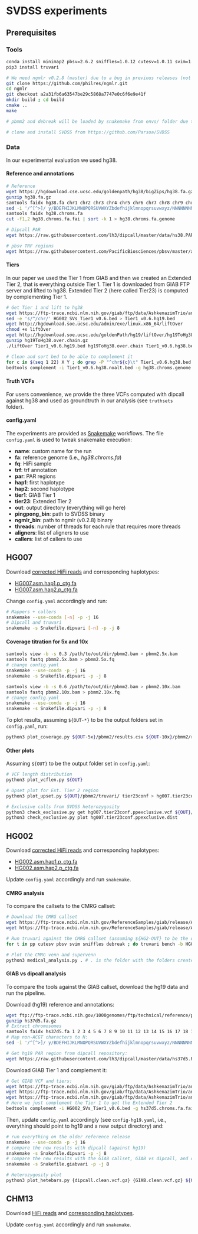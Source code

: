 # SVDSS experiments

## Prerequisites
### Tools
```bash
conda install minimap2 pbsv=2.6.2 sniffles=1.0.12 cutesv=1.0.11 svim=1.4.2 dipcall samtools bcftools pysam biopython numpy pandas seaborn
pip3 install truvari

# We need ngmlr v0.2.8 (master) due to a bug in previous releases (not yet in conda at the time of the experiments)
git clone https://github.com/philres/ngmlr.git
cd ngmlr
git checkout a2a31fb6a63547be29c5868a7747e0c6f6e9e41f
mkdir build ; cd build
cmake ..
make

# pbmm2 and debreak will be loaded by snakemake from envs/ folder due to conflicts

# clone and install SVDSS from https://github.com/Parsoa/SVDSS
```

### Data
In our experimental evaluation we used hg38.

#### Reference and annotations
```bash
# Reference
wget https://hgdownload.cse.ucsc.edu/goldenpath/hg38/bigZips/hg38.fa.gz
gunzip hg38.fa.gz
samtools faidx hg38.fa chr1 chr2 chr3 chr4 chr5 chr6 chr7 chr8 chr9 chr10 chr11 chr12 chr13 chr14 chr15 chr16 chr17 chr18 chr19 chr20 chr21 chr22 chrX chrY > hg38.chroms.fa
sed -i '/^[^>]/ y/BDEFHIJKLMNOPQRSUVWXYZbdefhijklmnopqrsuvwxyz/NNNNNNNNNNNNNNNNNNNNNNNNNNNNNNNNNNNNNNNNNNNN/' hg38.chroms.fa
samtools faidx hg38.chroms.fa
cut -f1,2 hg38.chroms.fa.fai | sort -k 1 > hg38.chroms.fa.genome

# Dipcall PAR
wget https://raw.githubusercontent.com/lh3/dipcall/master/data/hs38.PAR.bed

# pbsv TRF regions
wget https://raw.githubusercontent.com/PacificBiosciences/pbsv/master/annotations/human_GRCh38_no_alt_analysis_set.trf.bed
```

#### Tiers
In our paper we used the Tier 1 from GIAB and then we created an Extended Tier 2, that is everything outside Tier 1. Tier 1 is downloaded from GIAB FTP server and lifted to hg38. Extended Tier 2 (here called Tier23) is computed by complementing Tier 1.
```bash
# Get Tier 1 and lift to hg38
wget https://ftp-trace.ncbi.nlm.nih.gov/giab/ftp/data/AshkenazimTrio/analysis/NIST_SVs_Integration_v0.6/HG002_SVs_Tier1_v0.6.bed
sed -e 's/^/chr/' HG002_SVs_Tier1_v0.6.bed > Tier1_v0.6.hg19.bed
wget http://hgdownload.soe.ucsc.edu/admin/exe/linux.x86_64/liftOver
chmod +x liftOver
wget http://hgdownload.soe.ucsc.edu/goldenPath/hg19/liftOver/hg19ToHg38.over.chain.gz
gunzip hg19ToHg38.over.chain.gz
./liftOver Tier1_v0.6.hg19.bed hg19ToHg38.over.chain Tier1_v0.6.hg38.bed Tier1_v0.6.unlifted.bed

# Clean and sort bed to be able to complement it
for c in $(seq 1 22) X Y ; do grep -P "^chr${c}\t" Tier1_v0.6.hg38.bed ; done | sort -k1,1 -k2,2n > Tier1_v0.6.hg38.noalt.bed
bedtools complement -i Tier1_v0.6.hg38.noalt.bed -g hg38.chroms.genome > Tier23_v0.6.hg38.noalt.bed
```

#### Truth VCFs
For users convenience, we provide the three VCFs computed with dipcall against hg38 and used as groundtruth in our analysis (see `truthsets` folder).

#### config.yaml
The experiments are provided as [Snakemake](https://snakemake.readthedocs.io/en/stable/) workflows. The file `config.yaml` is used to tweak snakemake execution:
* **name**: custom name for the run
* **fa**: reference genome (i.e., _hg38.chroms.fa_)
* **fq**: HiFi sample
* **trf**: trf annotation
* **par**: PAR regions
* **hap1**: first haplotype
* **hap2**: second haplotype
* **tier1**: GIAB Tier 1
* **tier23**: Extended Tier 2
* **out**: output directory (everything will go here)
* **pingpong_bin**: path to SVDSS binary
* **ngmlr_bin**: path to ngmlr (v0.2.8) binary
* **threads**: number of threads for each rule that requires more threads
* **aligners**: list of aligners to use
* **callers**: list of callers to use

## HG007
Download [corrected HiFi reads](https://storage.googleapis.com/brain-genomics-public/research/deepconsensus/publication/deepconsensus_predictions/hg007_15kb/three_smrt_cells/HG007_230654_115437_2fl_DC_hifi_reads.fastq) and corresponding haplotypes:
* [HG007.asm.hap1.p_ctg.fa](https://storage.googleapis.com/brain-genomics-public/research/deepconsensus/publication/analysis/genome_assembly/hg007_15kb/two_smrt_cells/dc/HG007.asm.hap1.p_ctg.fa)
* [HG007.asm.hap2.p_ctg.fa](https://storage.googleapis.com/brain-genomics-public/research/deepconsensus/publication/analysis/genome_assembly/hg007_15kb/two_smrt_cells/dc/HG007.asm.hap2.p_ctg.fa)

Change `config.yaml` accordingly and run:
```bash
# Mappers + callers
snakemake --use-conda [-n] -p -j 16
# Dipcall and truvari
snakemake -s Snakefile.dipvari [-n] -p -j 8
```

#### Coverage titration for 5x and 10x
```bash
samtools view -b -s 0.3 /path/to/out/dir/pbmm2.bam > pbmm2.5x.bam
samtools fastq pbmm2.5x.bam > pbmm2.5x.fq
# change config.yaml
snakemake --use-conda -p -j 16
snakemake -s Snakefile.dipvari -p -j 8

samtools view -b -s 0.6 /path/to/out/dir/pbmm2.bam > pbmm2.10x.bam
samtools fastq pbmm2.10x.bam > pbmm2.10x.fq
# change config.yaml
snakemake --use-conda -p -j 16
snakemake -s Snakefile.dipvari -p -j 8
```

To plot results, assuming `${OUT-*}` to be the output folders set in `config.yaml`, run:
```bash
python3 plot_coverage.py ${OUT-5x}/pbmm2/results.csv ${OUT-10x}/pbmm2/results.csv ${OUT}/pbmm2/results.csv
```

#### Other plots
Assuming `${OUT}` to be the output folder set in `config.yaml`:
```bash
# VCF length distribution
python3 plot_vcflen.py ${OUT}

# Upset plot for Ext. Tier 2 region
python3 plot_upset.py ${OUT}/pbmm2/truvari/ tier23conf > hg007.tier23conf.ppexclusive.vcf

# Exclusive calls from SVDSS heterozygosity
python3 check_exclusive.py get hg007.tier23conf.ppexclusive.vcf ${OUT}/pbmm2/truvari/dipcall.tier23conf.vcf > hg007.tier23conf.ppexclusive.dist
python3 check_exclusive.py plot hg007.tier23conf.ppexclusive.dist
```

## HG002
Download [corrected HiFi reads](https://storage.googleapis.com/brain-genomics-public/research/deepconsensus/publication/deepconsensus_predictions/hg002_15kb/two_smrt_cells/HG002_15kb_222723_002822_2fl_DC_hifi_reads.fastq) and corresponding haplotypes:
* [HG002.asm.hap1.p_ctg.fa](https://storage.googleapis.com/brain-genomics-public/research/deepconsensus/publication/analysis/genome_assembly/hg002_15kb/two_smrt_cells/dc/HG002.asm.hap1.p_ctg.fa)
* [HG002.asm.hap2.p_ctg.fa](https://storage.googleapis.com/brain-genomics-public/research/deepconsensus/publication/analysis/genome_assembly/hg002_15kb/two_smrt_cells/dc/HG002.asm.hap2.p_ctg.fa)

Update `config.yaml` accordingly and run `snakemake`.

#### CMRG analysis
To compare the callsets to the CMRG callset:
```bash
# Download the CMRG callset
wget https://ftp-trace.ncbi.nlm.nih.gov/ReferenceSamples/giab/release/AshkenazimTrio/HG002_NA24385_son/CMRG_v1.00/GRCh38/StructuralVariant/HG002_GRCh38_CMRG_SV_v1.00.vcf.gz
wget https://ftp-trace.ncbi.nlm.nih.gov/ReferenceSamples/giab/release/AshkenazimTrio/HG002_NA24385_son/CMRG_v1.00/GRCh38/StructuralVariant/HG002_GRCh38_CMRG_SV_v1.00.vcf.gz.tbi

# Run truvari against the CMRG callset (assuming ${HG2-OUT} to be the output folder for the HG002 analysis)
for t in pp cutesv pbsv svim sniffles debreak ; do truvari bench -b HG002_GRCh38_CMRG_SV_v1.00.vcf.gz -c ${HG2-OUT}/pbmm2/${t}.vcf.gz -o ${t} -f ~/data/hg38-refanno/hg38.chroms.fa -r 1000 -p 0.00 -s 20 -S 20 ; done

# Plot the CMRG venn and supervenn
python3 medical_analysis.py . # . is the folder with the folders created by truvari in the previous cycle
```

#### GIAB vs dipcall analysis
To compare the tools against the GIAB callset, download the hg19 data and run the pipeline.

Download (hg19) reference and annotations:
```bash
wget ftp://ftp-trace.ncbi.nih.gov/1000genomes/ftp/technical/reference/phase2_reference_assembly_sequence/hs37d5.fa.gz
gunzip hs37d5.fa.gz
# Extract chromosomes
samtools faidx hs37d5.fa 1 2 3 4 5 6 7 8 9 10 11 12 13 14 15 16 17 18 19 20 21 22 X Y > hs37d5.chroms.fa
# Map non-ACGT characters to N:
sed -i '/^[^>]/ y/BDEFHIJKLMNOPQRSUVWXYZbdefhijklmnopqrsuvwxyz/NNNNNNNNNNNNNNNNNNNNNNNNNNNNNNNNNNNNNNNNNNNN/' hs37d5.chroms.fa

# Get hg19 PAR region from dipcall repository:
wget https://raw.githubusercontent.com/lh3/dipcall/master/data/hs37d5.PAR.bed
```
Download GIAB Tier 1 and complement it:
```bash
# Get GIAB VCF and tiers:
wget https://ftp-trace.ncbi.nlm.nih.gov/giab/ftp/data/AshkenazimTrio/analysis/NIST_SVs_Integration_v0.6/HG002_SVs_Tier1_v0.6.vcf.gz
wget https://ftp-trace.ncbi.nlm.nih.gov/giab/ftp/data/AshkenazimTrio/analysis/NIST_SVs_Integration_v0.6/HG002_SVs_Tier1_v0.6.vcf.gz.tbi
wget https://ftp-trace.ncbi.nlm.nih.gov/giab/ftp/data/AshkenazimTrio/analysis/NIST_SVs_Integration_v0.6/HG002_SVs_Tier1_v0.6.bed
# Here we just complement the Tier 1 to get the Extended Tier 2
bedtools complement -i HG002_SVs_Tier1_v0.6.bed -g hs37d5.chroms.fa.fai > HG002_SVs_Tier23_v0.6.bed
```

Then, update `config.yaml` accordingly (see `config-hg19.yaml`, i.e., everything should point to hg19 and a new output directory) and:
```bash
# run everything on the older reference release
snakemake --use-conda -p -j 16
# compare the new results with dipcall (against hg19)
snakemake -s Snakefile.dipvari -p -j 8
# compare the new results with the GIAB callset, GIAB vs dipcall, and dipcall vs GIAB
snakemake -s Snakefile.giabvari -p -j 8

# Heterozygosity plot
python3 plot_hetebars.py {dipcall.clean.vcf.gz} {GIAB.clean.vcf.gz} ${OUT}/pbmm2/
```

## CHM13
Download [HiFi reads](https://github.com/marbl/CHM13#hifi-data) and [corresponding haplotypes](https://s3-us-west-2.amazonaws.com/human-pangenomics/T2T/CHM13/assemblies/chm13.draft_v1.1.fasta.gz).

Update `config.yaml` accordingly and run `snakemake`.
